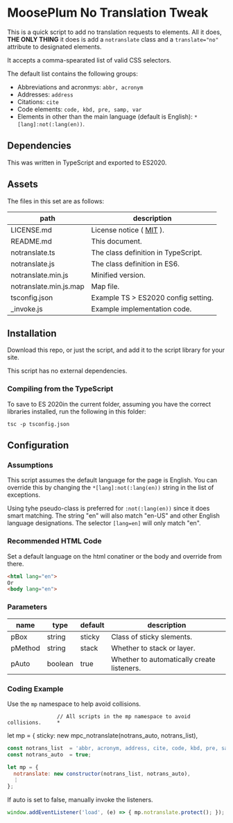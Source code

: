 # MoosePlum No Translation Tweak

This is a quick script to add no translation requests to elements. All it does, **THE ONLY THING** it does is add a `notranslate` class and a `translate="no"` attribute to designated elements.

It accepts a comma-spearated list of valid CSS selectors.

The default list contains the following groups:

* Abbreviations and acronmys: `abbr, acronym`
* Addresses: `address`
* Citations: `cite`
* Code elements: `code, kbd, pre, samp, var`
* Elements in other than the main language (default is English): `*[lang]:not(:lang(en))`.

## Dependencies

This was written in TypeScript and exported to ES2020.

## Assets

The files in this set are as follows:

| path                   | description                                        |
| ---------------------- | -------------------------------------------------- |
| LICENSE.md             | License notice ( [MIT](https://mit-license.org) ). |
| README.md              | This document.                                     |
| notranslate.ts         | The class definition in TypeScript.                |
| notranslate.js         | The class definition in ES6.                       |
| notranslate.min.js     | Minified version.                                  |
| notranslate.min.js.map | Map file.                                          |
| tsconfig.json          | Example TS > ES2020 config setting.                |
| _invoke.js             | Example implementation code.                       |

## Installation

Download this repo, or just the script, and add it to the script library for your site.

This script has no external dependencies.

### Compiling from the TypeScript

To save to ES 2020in the current folder, assuming you have the correct libraries installed, run the following in this folder:

`tsc -p tsconfig.json`

## Configuration

### Assumptions

This script assumes the default language for the page is English. You can override this by changing the `*[lang]:not(:lang(en))` string in the list of exceptions.

Using tyhe pseudo-class is preferred for `:not(:lang(en))` since it does smart matching. The string "en" will also match "en-US" and other English language designations. The selector `[lang=en]` will only match "en".

### Recommended HTML Code

Set a default language on the html conatiner or the body and override from there.

```html
<html lang="en">
Or
<body lang="en">
```

### Parameters

| name        | type        | default     | description
| ----------  | ----------  | ----------  | ----------
| pBox        | string      | sticky      | Class of sticky slements.
| pMethod     | string      | stack       | Whether to stack or layer.
| pAuto       | boolean     | true        | Whether to automatically create listeners.

### Coding Example

Use the `mp` namespace to help avoid collisions.

                    // All scripts in the mp namespace to avoid collisions.     *
 let mp = {
  sticky: new mpc_notranslate(notrans_auto, notrans_list),

```js
const notrans_list  = 'abbr, acronym, address, cite, code, kbd, pre, samp, var, *[lang]:not(:lang(en))';
const notrans_auto  = true;

let mp = {
  notranslate: new constructor(notrans_list, notrans_auto),
  ⋮
};
```

If auto is set to false, manually invoke the listeners.

```js
window.addEventListener('load', (e) => { mp.notranslate.protect(); });
```
